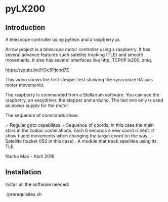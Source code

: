 __pyLX200__
========

Introduction
------------

A telescope controller using python and a raspberry pi.

Arrow project is a telescope motor controller using a  raspberry. It has several advance features such satellite tracking (TLE) and smooth movements. It also has several interfaces like http, TCP/IP lx200, zmq.

https://youtu.be/HGe5Pjcod7E

This video shows the first stepper test showing the  syncronize RA axis motor movements.

The raspberry is  commanded from a Stellarium software. You can see the raspberry, an easydriver, the stepper and arduino. The last one only is used as power supply for the motor.

The sequence of commands show:

.- Regular goto capabilites
.- Sequence of coords, in this case the main stars in the zodiac costellations. Each 6 seconds a new coord is sent. It show fluent movements when changing the target coord on the way.
.- Satellite tracket (ISS in this case) . A module that track satellites using its TLE.

Nacho Mas - Abril 2016

Installation
------------
Install all the software needed:

./prerequisites.sh




